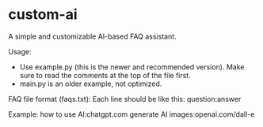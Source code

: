 # custom-ai

A simple and customizable AI-based FAQ assistant.

Usage:
- Use example.py (this is the newer and recommended version).
  Make sure to read the comments at the top of the file first.
- main.py is an older example, not optimized.

FAQ file format (faqs.txt):
Each line should be like this:
question:answer

Example:
how to use AI:chatgpt.com
generate AI images:openai.com/dall-e
